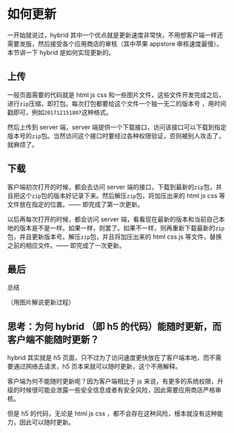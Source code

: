 # 如何更新

一开始就说过，hybrid 其中一个优点就是更新速度非常快，不用想客户端一样还需要发版，然后接受各个应用商店的审核（其中苹果 appstore 审核速度最慢）。本节讲一下 hybrid 是如何实现更新的。

## 上传

一般页面需要的代码就是 html js css 和一些图片文件，这些文件开发完成之后，进行`zip`压缩，即打包。每次打包都要给这个文件一个独一无二的版本号 ，用时间戳即可，例如`201712151807`这种格式。

然后上传到 server 端，server 端提供一个下载接口，访问该接口可以下载到指定版本号的`zip`包。当然访问这个接口时要经过各种权限验证，否则被别人攻击了，就麻烦了。

## 下载

客户端初次打开的时候，都会去访问 server 端的接口，下载到最新的`zip`包，并且把这个`zip`包的版本好记录下来。然后解压`zip`包，将加压出来的 html js css 等文件放在指定的位置。—— 即完成了第一次更新。

以后再每次打开的时候，都会访问 server 端，看看现在最新的版本和当前自己本地的版本是不是一样。如果一样，则罢了。如果不一样，则再重新下载最新的`zip`包，并且更新版本号。解压`zip`包，并且将加压出来的 html css js 等文件，替换之前的相应文件。—— 即完成了一次更新。

## 最后

总结

（用图片解说更新过程）

## 思考：为何 hybrid （即 h5 的代码）能随时更新，而客户端不能随时更新？

hybrid 其实就是 h5 页面，只不过为了访问速度更快放在了客户端本地，而不需要通过网络去请求，h5 页本来就可以随时更新，这个不用解释。

客户端为何不能随时更新呢？因为客户端相比于 js 来说，有更多的系统权限，升级的时候很可能会泄露一些安全信息或者有安全风险，因此需要应用商店严格审核。

但是 h5 的代码，无论是 html js css ，都不会存在这种风险，根本就没有这种能力，因此可以随时更新。
